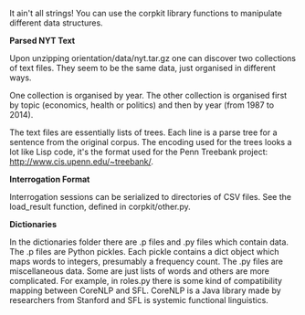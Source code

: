 It ain't all strings! You can use the corpkit library functions to manipulate different data structures.

**Parsed NYT Text**

Upon unzipping orientation/data/nyt.tar.gz one can discover two collections of text files. They seem to be the same data, just organised in different ways.

One collection is organised by year. The other collection is organised first by topic (economics, health or politics) and then by year (from 1987 to 2014).

The text files are essentially lists of trees. Each line is a parse tree for a sentence from the original corpus. The encoding used for the trees looks a lot like Lisp code, it's the format used for the Penn Treebank project: http://www.cis.upenn.edu/~treebank/.

**Interrogation Format**

Interrogation sessions can be serialized to directories of CSV files. See the load_result function, defined in corpkit/other.py.

**Dictionaries**

In the dictionaries folder there are .p files and .py files which contain data. The .p files are Python pickles. Each pickle contains a dict object which maps words to integers, presumably a frequency count. The .py files are miscellaneous data. Some are just lists of words and others are more complicated. For example, in roles.py there is some kind of compatibility mapping between CoreNLP and SFL. CoreNLP is a Java library made by researchers from Stanford and SFL is systemic functional linguistics.
